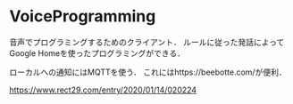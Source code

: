 # VoiceProgramming
音声でプログラミングするためのクライアント．
ルールに従った発話によってGoogle Homeを使ったプログラミングができる．

ローカルへの通知にはMQTTを使う．
これにはhttps://beebotte.com/が便利．

https://www.rect29.com/entry/2020/01/14/020224
